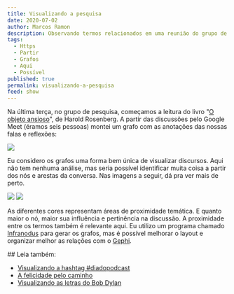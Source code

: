 ```yaml
---
title: Visualizando a pesquisa
date: 2020-07-02
author: Marcos Ramon
description: Observando termos relacionados em uma reunião do grupo de pesquisa.
tags:
  - Https
  - Partir
  - Grafos
  - Aqui
  - Possível
published: true
permalink: visualizando-a-pesquisa
feed: show
---
```

Na última terça, no grupo de pesquisa, começamos a leitura do livro "[O objeto ansioso](https://amzn.to/31Cyz6L)", de Harold Rosenberg. A partir das discussões pelo Google Meet (éramos seis pessoas) montei um grafo com as anotações das nossas falas e reflexões: 

<img src="/assets/img/gp.gif">

Eu considero os grafos uma forma bem única de visualizar discursos. Aqui não tem nenhuma análise, mas seria possível identificar muita coisa a partir dos nós e arestas da conversa. Nas imagens a seguir, dá pra ver mais de perto.

<img src="/assets/img/gp3.png">

<img src="/assets/img/gp2.png">

As diferentes cores representam áreas de proximidade temática. E quanto maior o nó, maior sua influência e pertinência na discussão. A proximidade entre os termos também é relevante aqui. Eu utilizo um programa chamado [Infranodus](https://infranodus.com/) para gerar os grafos, mas é possível melhorar o layout e organizar melhor as relações com o [Gephi](https://gephi.org/).

<div class="leia-tambem" markdown="1">
## Leia também:

- <a href="/visualizando-a-hashtag-diadopodcast">Visualizando a hashtag #diadopodcast</a>
- <a href="/a-felicidade-pelo-caminho">A felicidade pelo caminho</a>
- <a href="/visualizando-as-letras-do-bob-dylan">Visualizando as letras do Bob Dylan</a>
</div>
